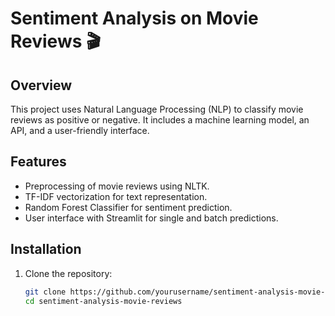 # Sentiment Analysis on Movie Reviews 🎬

## Overview
This project uses Natural Language Processing (NLP) to classify movie reviews as positive or negative. It includes a machine learning model, an API, and a user-friendly interface.

## Features
- Preprocessing of movie reviews using NLTK.
- TF-IDF vectorization for text representation.
- Random Forest Classifier for sentiment prediction.
- User interface with Streamlit for single and batch predictions.

## Installation
1. Clone the repository:
   ```bash
   git clone https://github.com/yourusername/sentiment-analysis-movie-reviews.git
   cd sentiment-analysis-movie-reviews
